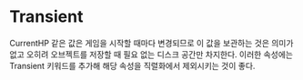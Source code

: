 # Transient

CurrentHP 같은 값은 게임을 시작할 때마다 변경되므로 이 값을 보관하는 것은 의미가 없고 오히려 오브젝트를 저장할 때 필요 없는 디스크 공간만 차지한다. 이러한 속성에는 Transient 키워드를 추가해 해당 속성을 직렬화에서 제외시키는 것이 좋다.